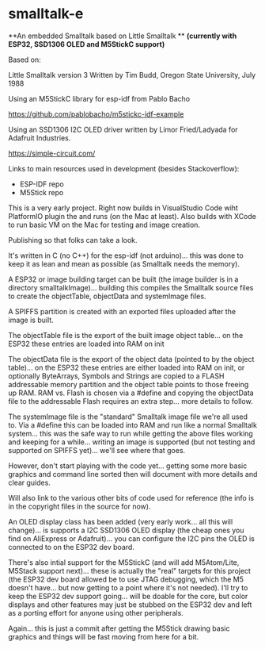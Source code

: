 # smalltalk-e
**An embedded Smalltalk based on Little Smalltalk **
**(currently with ESP32, SSD1306 OLED and M5StickC support)**

Based on:

Little Smalltalk version 3
Written by Tim Budd, Oregon State University, July 1988

Using an M5StickC library for esp-idf from Pablo Bacho

https://github.com/pablobacho/m5stickc-idf-example

Using an SSD1306 I2C OLED driver written by Limor Fried/Ladyada for Adafruit Industries.

https://simple-circuit.com/  

Links to main resources used in development (besides Stackoverflow):
- ESP-IDF repo
- M5Stick repo

This is a very early project. Right now builds in VisualStudio Code wiht PlatformIO plugin the and runs (on the Mac at least).
Also builds with XCode to run basic VM on the Mac for testing and image creation.

Publishing so that folks can take a look. 

It's written in C (no C++) for the esp-idf (not arduino)... this was done to keep it as lean and mean as possible (as Smalltalk needs the memory).

A ESP32 or image building target can be built (the image builder is in a directory smalltalkImage)... building this compiles the Smalltalk source files to create the objectTable, objectData and systemImage files.

A SPIFFS partition is created with an exported files uploaded after the image is built. 

The objectTable file is the export of the built image object table... on the ESP32 these entries are loaded into RAM on init

The objectData file is the export of the object data (pointed to by the object table)... on the ESP32 these entries are either loaded into RAM on init, or optionally ByteArrays, Symbols and Strings are copied to a FLASH addressable memory partition and the object table points to those freeing up RAM. RAM vs. Flash is chosen via a #define and copying the objectData file to the addressable Flash requires an extra step... more details to follow.

The systemImage file is the "standard" Smalltalk image file we're all used to. Via a #define this can be loaded into RAM and run like a normal Smalltalk system... this was the safe way to run while getting the above files working and keeping for a while... writing an image is supported (but not testing and supported on SPIFFS yet)... we'll see where that goes.

However, don't start playing with the code yet... getting some more basic graphics and command line sorted then
will document with more details and clear guides.

Will also link to the various other bits of code used for reference (the info is in the copyright files in the source for now).

An OLED display class has been added (very early work... all this will change)... is supports a I2C SSD1306 OLED display (the cheap ones you find on AliExpress or Adafruit)... you can configure the I2C pins the OLED is connected to on the ESP32 dev board.

There's also intial support for the M5StickC (and will add M5Atom/Lite, M5Stack support next)... these is actually the "real" targets for this project (the ESP32 dev board allowed be to use JTAG debugging, which the M5 doesn't have... but now getting to a point where it's not needed). I'll try to keep the ESP32 dev support going... will be doable for the core, but color displays and other features may just be stubbed on the ESP32 dev and left as a porting effort for anyone using other peripherals.

Again... this is just a commit after getting the M5Stick drawing basic graphics and things will be fast moving from here for a bit.
